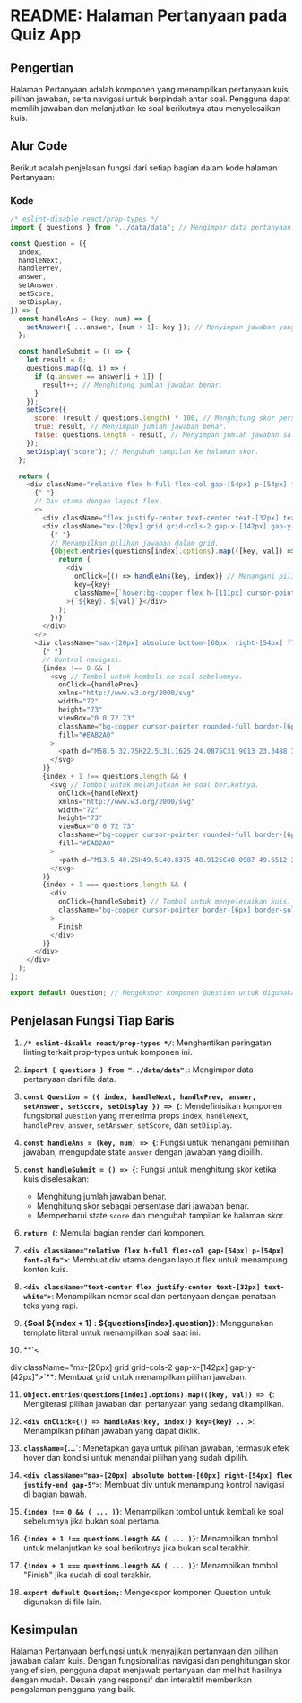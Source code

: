 # README: Halaman Pertanyaan pada Quiz App

## Pengertian

Halaman Pertanyaan adalah komponen yang menampilkan pertanyaan kuis, pilihan jawaban, serta navigasi untuk berpindah antar soal. Pengguna dapat memilih jawaban dan melanjutkan ke soal berikutnya atau menyelesaikan kuis.

## Alur Code

Berikut adalah penjelasan fungsi dari setiap bagian dalam kode halaman Pertanyaan:

### Kode

```javascript
/* eslint-disable react/prop-types */
import { questions } from "../data/data"; // Mengimpor data pertanyaan dari file data.

const Question = ({
  index,
  handleNext,
  handlePrev,
  answer,
  setAnswer,
  setScore,
  setDisplay,
}) => {
  const handleAns = (key, num) => {
    setAnswer({ ...answer, [num + 1]: key }); // Menyimpan jawaban yang dipilih.
  };

  const handleSubmit = () => {
    let result = 0;
    questions.map((q, i) => {
      if (q.answer == answer[i + 1]) {
        result++; // Menghitung jumlah jawaban benar.
      }
    });
    setScore({
      score: (result / questions.length) * 100, // Menghitung skor persentase.
      true: result, // Menyimpan jumlah jawaban benar.
      false: questions.length - result, // Menyimpan jumlah jawaban salah.
    });
    setDisplay("score"); // Mengubah tampilan ke halaman skor.
  };

  return (
    <div className="relative flex h-full flex-col gap-[54px] p-[54px] font-alfa">
      {" "}
      // Div utama dengan layout flex.
      <>
        <div className="flex justify-center text-center text-[32px] text-white">{`Soal ${index + 1} : ${questions[index].question}`}</div>
        <div className="mx-[20px] grid grid-cols-2 gap-x-[142px] gap-y-[42px]">
          {" "}
          // Menampilkan pilihan jawaban dalam grid.
          {Object.entries(questions[index].options).map(([key, val]) => {
            return (
              <div
                onClick={() => handleAns(key, index)} // Menangani pilihan jawaban.
                key={key}
                className={`hover:bg-copper flex h-[111px] cursor-pointer items-center rounded-[20px] p-4 text-[20px] text-white hover:border-4 hover:border-white ${answer[index + 1] === key ? "bg-copper border-4 border-white" : "bg-pastelPink"}`}
              >{`${key}. ${val}`}</div>
            );
          })}
        </div>
      </>
      <div className="max-[20px] absolute bottom-[60px] right-[54px] flex justify-end gap-5">
        {" "}
        // Kontrol navigasi.
        {index !== 0 && (
          <svg // Tombol untuk kembali ke soal sebelumnya.
            onClick={handlePrev}
            xmlns="http://www.w3.org/2000/svg"
            width="72"
            height="73"
            viewBox="0 0 72 73"
            className="bg-copper cursor-pointer rounded-full border-[6px] border-solid border-pastelPink hover:scale-110 hover:border-white hover:fill-white hover:shadow-2xl"
            fill="#EAB2A0"
          >
            <path d="M58.5 32.75H22.5L31.1625 24.0875C31.9013 23.3488 32.25 22.4675 32.25 21.5C32.25 19.655 30.7256 17.75 28.5 17.75C27.5044 17.75 26.6362 18.1119 25.9125 18.8375L10.9912 33.7588C10.3762 34.3738 9.75 35.1331 9.75 36.5C9.75 37.8669 10.2731 38.525 10.9612 39.2131L25.9125 54.1625C26.6362 54.8881 27.5044 55.25 28.5 55.25C30.7275 55.25 32.25 53.345 32.25 51.5C32.25 50.5325 31.9013 49.6513 31.1625 48.9125L22.5 40.25H58.5C60.57 40.25 62.25 38.57 62.25 36.5C62.25 34.43 60.57 32.75 58.5 32.75Z" />
          </svg>
        )}
        {index + 1 !== questions.length && (
          <svg // Tombol untuk melanjutkan ke soal berikutnya.
            onClick={handleNext}
            xmlns="http://www.w3.org/2000/svg"
            width="72"
            height="73"
            viewBox="0 0 72 73"
            className="bg-copper cursor-pointer rounded-full border-[6px] border-solid border-pastelPink fill-pastelPink hover:scale-110 hover:border-white hover:fill-white hover:shadow-2xl"
            fill="#EAB2A0"
          >
            <path d="M13.5 40.25H49.5L40.8375 48.9125C40.0987 49.6512 39.75 50.5325 39.75 51.5C39.75 53.345 41.2744 55.25 43.5 55.25C44.4956 55.25 45.3638 54.8881 46.0875 54.1625L61.0088 39.2412C61.6238 38.6262 62.25 37.8669 62.25 36.5C62.25 35.1331 61.7269 34.475 61.0388 33.7869L46.0875 18.8375C45.3638 18.1119 44.4956 17.75 43.5 17.75C41.2725 17.75 39.75 19.655 39.75 21.5C39.75 22.4675 40.0987 23.3487 40.8375 24.0875L49.5 32.75H13.5C11.43 32.75 9.75 34.43 9.75 36.5C9.75 38.57 11.43 40.25 13.5 40.25Z" />
          </svg>
        )}
        {index + 1 === questions.length && (
          <div
            onClick={handleSubmit} // Tombol untuk menyelesaikan kuis.
            className="bg-copper cursor-pointer border-[6px] border-solid border-pastelPink p-1 text-[36px] text-pastelPink hover:scale-110 hover:border-white hover:text-white hover:shadow-2xl"
          >
            Finish
          </div>
        )}
      </div>
    </div>
  );
};

export default Question; // Mengekspor komponen Question untuk digunakan di file lain.
```

## Penjelasan Fungsi Tiap Baris

1. **`/* eslint-disable react/prop-types */`**: Menghentikan peringatan linting terkait prop-types untuk komponen ini.

2. **`import { questions } from "../data/data";`**: Mengimpor data pertanyaan dari file data.

3. **`const Question = ({ index, handleNext, handlePrev, answer, setAnswer, setScore, setDisplay }) => {`**: Mendefinisikan komponen fungsional `Question` yang menerima props `index`, `handleNext`, `handlePrev`, `answer`, `setAnswer`, `setScore`, dan `setDisplay`.

4. **`const handleAns = (key, num) => {`**: Fungsi untuk menangani pemilihan jawaban, mengupdate state `answer` dengan jawaban yang dipilih.

5. **`const handleSubmit = () => {`**: Fungsi untuk menghitung skor ketika kuis diselesaikan:

   - Menghitung jumlah jawaban benar.
   - Menghitung skor sebagai persentase dari jawaban benar.
   - Memperbarui state `score` dan mengubah tampilan ke halaman skor.

6. **`return (`**: Memulai bagian render dari komponen.

7. **`<div className="relative flex h-full flex-col gap-[54px] p-[54px] font-alfa">`**: Membuat div utama dengan layout flex untuk menampung konten kuis.

8. **`<div className="text-center flex justify-center text-[32px] text-white">`**: Menampilkan nomor soal dan pertanyaan dengan penataan teks yang rapi.

9. **`{`Soal ${index + 1} : ${questions[index].question}`}`**: Menggunakan template literal untuk menampilkan soal saat ini.

10. \*\*`<

div className="mx-[20px] grid grid-cols-2 gap-x-[142px] gap-y-[42px]">`\*\*: Membuat grid untuk menampilkan pilihan jawaban.

11. **`Object.entries(questions[index].options).map(([key, val]) => {`**: Mengiterasi pilihan jawaban dari pertanyaan yang sedang ditampilkan.

12. **`<div onClick={() => handleAns(key, index)} key={key} ...>`**: Menampilkan pilihan jawaban yang dapat diklik.

13. **`className={`...`**: Menetapkan gaya untuk pilihan jawaban, termasuk efek hover dan kondisi untuk menandai pilihan yang sudah dipilih.

14. **`<div className="max-[20px] absolute bottom-[60px] right-[54px] flex justify-end gap-5">`**: Membuat div untuk menampung kontrol navigasi di bagian bawah.

15. **`{index !== 0 && ( ... )}`**: Menampilkan tombol untuk kembali ke soal sebelumnya jika bukan soal pertama.

16. **`{index + 1 !== questions.length && ( ... )}`**: Menampilkan tombol untuk melanjutkan ke soal berikutnya jika bukan soal terakhir.

17. **`{index + 1 === questions.length && ( ... )}`**: Menampilkan tombol "Finish" jika sudah di soal terakhir.

18. **`export default Question;`**: Mengekspor komponen Question untuk digunakan di file lain.

## Kesimpulan

Halaman Pertanyaan berfungsi untuk menyajikan pertanyaan dan pilihan jawaban dalam kuis. Dengan fungsionalitas navigasi dan penghitungan skor yang efisien, pengguna dapat menjawab pertanyaan dan melihat hasilnya dengan mudah. Desain yang responsif dan interaktif memberikan pengalaman pengguna yang baik.
